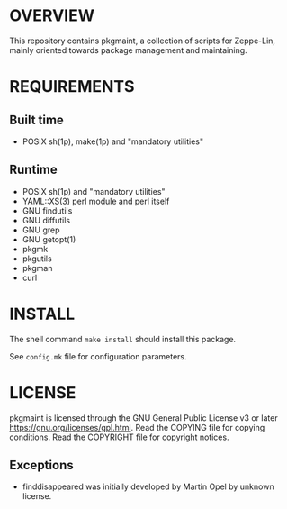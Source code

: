 OVERVIEW
========

This repository contains pkgmaint, a collection of scripts for
Zeppe-Lin, mainly oriented towards package management and maintaining.


REQUIREMENTS
============

Built time
----------
  * POSIX sh(1p), make(1p) and "mandatory utilities"

Runtime
-------
  * POSIX sh(1p) and "mandatory utilities"
  * YAML::XS(3) perl module and perl itself
  * GNU findutils
  * GNU diffutils
  * GNU grep
  * GNU getopt(1)
  * pkgmk
  * pkgutils
  * pkgman
  * curl


INSTALL
=======

The shell command `make install` should install this package.

See `config.mk` file for configuration parameters.


LICENSE
=======

pkgmaint is licensed through the GNU General Public License v3 or
later <https://gnu.org/licenses/gpl.html>.
Read the COPYING file for copying conditions.
Read the COPYRIGHT file for copyright notices.

Exceptions
----------
  * finddisappeared was initially developed by Martin Opel by
    unknown license.
